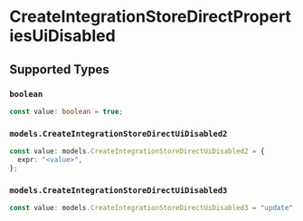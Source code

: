 # CreateIntegrationStoreDirectPropertiesUiDisabled


## Supported Types

### `boolean`

```typescript
const value: boolean = true;
```

### `models.CreateIntegrationStoreDirectUiDisabled2`

```typescript
const value: models.CreateIntegrationStoreDirectUiDisabled2 = {
  expr: "<value>",
};
```

### `models.CreateIntegrationStoreDirectUiDisabled3`

```typescript
const value: models.CreateIntegrationStoreDirectUiDisabled3 = "update";
```

